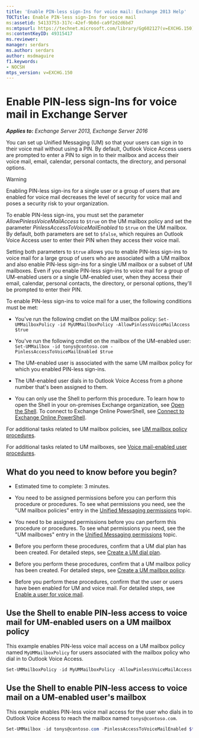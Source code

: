 ```yaml
---
title: 'Enable PIN-less sign-Ins for voice mail: Exchange 2013 Help'
TOCTitle: Enable PIN-less sign-Ins for voice mail
ms:assetid: 54133753-317c-42ef-9b0d-ca9f2d2d6bd7
ms:mtpsurl: https://technet.microsoft.com/library/Gg602127(v=EXCHG.150)
ms:contentKeyID: 49315417
ms.reviewer: 
manager: serdars
ms.author: serdars
author: msdmaguire
f1.keywords:
- NOCSH
mtps_version: v=EXCHG.150
---
```


# Enable PIN-less sign-Ins for voice mail in Exchange Server

_**Applies to:** Exchange Server 2013, Exchange Server 2016_

You can set up Unified Messaging (UM) so that your users can sign in to their voice mail without using a PIN. By default, Outlook Voice Access users are prompted to enter a PIN to sign in to their mailbox and access their voice mail, email, calendar, personal contacts, the directory, and personal options.

> [!WARNING]
> Enabling PIN-less sign-ins for a single user or a group of users that are enabled for voice mail decreases the level of security for voice mail and poses a security risk to your organization.

To enable PIN-less sign-ins, you must set the parameter *AllowPinlessVoiceMailAccess* to `$true` on the UM mailbox policy and set the parameter *PinlessAccessToVoiceMailEnabled* to `$true` on the UM mailbox. By default, both parameters are set to `$false`, which requires an Outlook Voice Access user to enter their PIN when they access their voice mail.

Setting both parameters to `$true` allows you to enable PIN-less sign-ins to voice mail for a large group of users who are associated with a UM mailbox and also enable PIN-less sign-ins for a single UM mailbox or a subset of UM mailboxes. Even if you enable PIN-less sign-ins to voice mail for a group of UM-enabled users or a single UM-enabled user, when they access their email, calendar, personal contacts, the directory, or personal options, they'll be prompted to enter their PIN.

To enable PIN-less sign-ins to voice mail for a user, the following conditions must be met:

- You've run the following cmdlet on the UM mailbox policy: `Set-UMMailboxPolicy -id MyUMMailboxPolicy -AllowPinlessVoiceMailAccess $true`

- You've run the following cmdlet on the mailbox of the UM-enabled user: `Set-UMMailbox -id tonys@contoso.com -PinlessAccessToVoiceMailEnabled $true`

- The UM-enabled user is associated with the same UM mailbox policy for which you enabled PIN-less sign-ins.

- The UM-enabled user dials in to Outlook Voice Access from a phone number that's been assigned to them.

- You can only use the Shell to perform this procedure. To learn how to open the Shell in your on-premises Exchange organization, see [Open the Shell](/powershell/exchange/open-the-exchange-management-shell). To connect to Exchange Online PowerShell, see [Connect to Exchange Online PowerShell](/powershell/exchange/connect-to-exchange-online-powershell).

For additional tasks related to UM mailbox policies, see [UM mailbox policy procedures](../ExchangeOnline/voice-mail-unified-messaging/set-up-voice-mail/um-mailbox-policy-procedures.md).

For additional tasks related to UM mailboxes, see [Voice mail-enabled user procedures](../ExchangeOnline/voice-mail-unified-messaging/set-up-voice-mail/voice-mail-enabled-user-procedures.md).

## What do you need to know before you begin?

- Estimated time to complete: 3 minutes.

- You need to be assigned permissions before you can perform this procedure or procedures. To see what permissions you need, see the "UM mailbox policies" entry in the [Unified Messaging permissions](unified-messaging-permissions-exchange-2013-help.md) topic.

- You need to be assigned permissions before you can perform this procedure or procedures. To see what permissions you need, see the "UM mailboxes" entry in the [Unified Messaging permissions](unified-messaging-permissions-exchange-2013-help.md) topic.

- Before you perform these procedures, confirm that a UM dial plan has been created. For detailed steps, see [Create a UM dial plan](../ExchangeOnline/voice-mail-unified-messaging/connect-voice-mail-system/create-um-dial-plan.md).

- Before you perform these procedures, confirm that a UM mailbox policy has been created. For detailed steps, see [Create a UM mailbox policy](../ExchangeOnline/voice-mail-unified-messaging/set-up-voice-mail/create-um-mailbox-policy.md).

- Before you perform these procedures, confirm that the user or users have been enabled for UM and voice mail. For detailed steps, see [Enable a user for voice mail](../ExchangeOnline/voice-mail-unified-messaging/set-up-voice-mail/enable-a-user-for-voice-mail.md).

## Use the Shell to enable PIN-less access to voice mail for UM-enabled users on a UM mailbox policy

This example enables PIN-less voice mail access on a UM mailbox policy named `MyUMMailboxPolicy` for users associated with the mailbox policy who dial in to Outlook Voice Access.

```powershell
Set-UMMailboxPolicy -id MyUMMailboxPolicy -AllowPinlessVoiceMailAccess $true
```

## Use the Shell to enable PIN-less access to voice mail on a UM-enabled user's mailbox

This example enables PIN-less voice mail access for the user who dials in to Outlook Voice Access to reach the mailbox named `tonys@contoso.com`.

```powershell
Set-UMMailbox -id tonys@contoso.com -PinlessAccessToVoiceMailEnabled $true
```